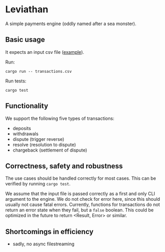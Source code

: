 # Leviathan

A simple payments engine (oddly named after a sea monster).

## Basic usage

It expects an input csv file ([example](transactions.csv)).

Run:

    cargo run -- transactions.csv

Run tests:

    cargo test


## Functionality

We support the following five types of transactions:

 * deposits
 * withdrawals
 * dispute (trigger reverse)
 * resolve (resolution to dispute)
 * chargeback (settlement of dispute)

## Correctness, safety and robustness

The use cases should be handled correctly for most cases. This can be verified by running `cargo test`.

We assume that the input file is passed correctly as a first and only CLI argument to the engine. We do not check for error here, since this should usually not cause fatal errors. Currently, functions for transactions do not return an error state when they fail, but a `false` boolean. This could be optimized in the future to return <Result, Error> or similar.

## Shortcomings in efficiency

- sadly, no async filestreaming
